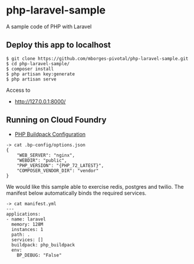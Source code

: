 # php-laravel-sample
A sample code of PHP with Laravel 

## Deploy this app to localhost

```
$ git clone https://github.com/mborges-pivotal/php-laravel-sample.git
$ cd php-laravel-sample/
$ composer install
$ php artisan key:generate
$ php artisan serve
```

Access to

- http://127.0.0.1:8000/

## Running on Cloud Foundry

* [PHP Buildpack Configuration](http://docs.cloudfoundry.org/buildpacks/php/gsg-php-config.html)

```
-> cat .bp-config/options.json
{
    "WEB_SERVER": "nginx",
    "WEBDIR": "public",
    "PHP_VERSION": "{PHP_72_LATEST}",
    "COMPOSER_VENDOR_DIR": "vendor"
}
```

We would like this sample able to exercise redis, postgres and twilio. The manifest below automatically binds the required services.

```
-> cat manifest.yml
---
applications:
- name: laravel
  memory: 128M
  instances: 1
  path: .
  services: []
  buildpack: php_buildpack
  env:
    BP_DEBUG: "False"
```
